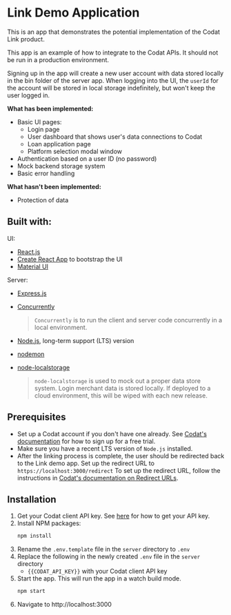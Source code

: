 # Link Demo Application

This is an app that demonstrates the potential implementation of the Codat Link product.

This app is an example of how to integrate to the Codat APIs. It should not be run in a production environment.

Signing up in the app will create a new user account with data stored locally in the bin folder of the server app. When logging into the UI, the `userId` for the account will be stored in local storage indefinitely, but won't keep the user logged in.

**What has been implemented:**
* Basic UI pages:
  * Login page
  * User dashboard that shows user's data connections to Codat
  * Loan application page
  * Platform selection modal window
* Authentication based on a user ID (no password)
* Mock backend storage system
* Basic error handling

**What hasn't been implemented:**
* Protection of data

## Built with:

UI:
* [React.js](https://reactjs.org/)
* [Create React App](https://create-react-app.dev/) to bootstrap the UI
* [Material UI](https://mui.com/)

Server:
* [Express.js](https://expressjs.com/)
* [Concurrently](https://www.npmjs.com/package/concurrently)

  >`Concurrently` is to run the client and server code concurrently in a local environment.
* [Node.js](https://nodejs.org/en/), long-term support (LTS) version
* [nodemon](https://www.npmjs.com/package/nodemon)
* [node-localstorage](https://www.npmjs.com/package/node-localstorage)
  >`node-localstorage` is used to mock out a proper data store system. Login merchant data is stored locally. If deployed to a cloud environment, this will be wiped with each new release.



## Prerequisites
* Set up a Codat account if you don't have one already. See [Codat's documentation](https://docs.codat.io/docs/your-first-call-to-the-api-using-api-explorer#find-your-api-key) for how to sign up for a free trial.
* Make sure you have a recent LTS version of `Node.js` installed.
* After the linking process is complete, the user should be redirected back to the Link demo app. Set up the redirect URL to `https://localhost:3000/redirect` To set up the redirect URL, follow the instructions in [Codat's documentation on Redirect URLs](https://docs.codat.io/docs/redirect-urls).

## Installation
1. Get your Codat client API key. See [here](https://docs.codat.io/docs/your-first-call-to-the-api-using-api-explorer#find-your-api-key) for how to get your API key.
2. Install NPM packages:
   ```sh
   npm install
   ```
4. Rename the `.env.template` file in the `server` directory to `.env`
3. Replace the following in the newly created `.env` file in the `server` directory
   - `{{CODAT_API_KEY}}` with your Codat client API key
4. Start the app. This will run the app in a watch build mode.
   ```sh
   npm start
   ```
5. Navigate to http://localhost:3000
